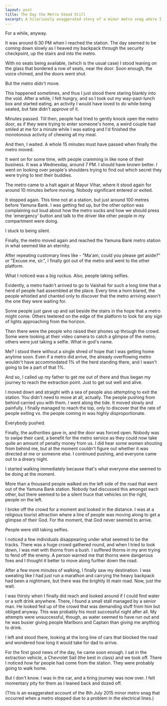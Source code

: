 ```yaml
---
layout: post
title: The Day the Metro Stood Still
excerpt: A hilariously exaggerated story of a minor metro snag where I suffered a lot.
---
```


For a while, anyway.

It was around 6:30 PM when I reached the station. The day seemed to be coming down slowly as I heaved my backpack through the security checkpoint, up the stairs and into the metro.

With no seats being available, (which is the usual case) I stood leaning on the glass that bordered a row of seats, near the door. Soon enough, the voice chimed, and the doors went shut.

But the metro didn't move.

This happened sometimes, and thus I just stood there staring blankly into the void. After a while, I felt hungry, and so I took out my way-past-lunch box and started eating, an activity I would have loved to do while being seated, but fate didn't approve of it.

Minutes passed. Till then, people had tried to gently knock open the metro door, as if they were trying to enter someone's home, a weird couple had smiled at me for a minute while I was eating and I'd finished the monotonous activity of chewing all my meal.

And then, I waited. A whole 15 minutes must have passed when finally the metro moved.

It went on for some time, with people cramming in like none of their business. It was a Wednesday, around 7 PM. I should have known better. I went on looking over people's shoulders trying to find out which secret they were trying to text their buddies.

The metro came to a halt again at Mayur Vihar, where it stood again for around 10 minutes before moving. Nobody significant entered or exited.

It stopped again. This time not at a station, but just around 100 metres before Yamuna Bank. I was getting fed up, but the other option was complaining out loud about how the metro sucks and how we should press the 'emergency' button and talk to the driver like other people in my compartment were doing.

I stuck to being silent.

Finally, the metro moved again and reached the Yamuna Bank metro station in what seemed like an eternity.

After repeating customary lines like - "Ma'am, could you please get aside?" or "Excuse me, sir.", I finally got out of the metro and went to the other platform.

What I noticed was a big ruckus. Also, people taking selfies.

Evidently, a metro hadn't arrived to go to Vaishali for such a long time that a herd of people had assembled at the place. Every time a horn blared, the people whistled and chanted only to discover that the metro arriving wasn't the one they were waiting for.

Some people just gave up and sat beside the stairs in the hope that a metro might come. Others teetered on the edge of the platform to look for any sign of lights approaching from the horizon.

Then there were the people who raised their phones up through the crowd. Some were looking at their video camera to catch a glimpse of the metro; others were just taking a selfie. What in god's name.

Me? I stood there without a single shred of hope that I was getting home anytime soon. Even if a metro did arrive, the already overflowing metro wouldn't have accommodated 1% of the herd standing there, and I wasn't going to be a part of that 1%.

And so, I called up my father to get me out of there and thus began my journey to reach the extraction point. Just to get out well and alive.

I moved down and straight with a sea of people also attempting to exit the station. You didn't need to move at all, actually. The people pushing from behind carried you with them. I went along the tide. It moved slowly and painfully. I finally managed to reach the top, only to discover that the rate of people exiting vs. the people coming in was highly disproportionate.

Everybody pushed.

Finally, the authorities gave in, and the door was forced open. Nobody was to swipe their card, a benefit for the metro service as they could now take quite an amount of penalty money from us. I did hear some women shouting from behind me, but at the moment couldn't figure out whether it was directed at me or someone else. I continued pushing, and everyone came out to a dreary night.

I started walking immediately because that's what everyone else seemed to be doing at the moment.

More than a thousand people walked on the left side of the road that went out of the Yamuna Bank station. Nobody had discussed this amongst each other, but there seemed to be a silent truce that vehicles on the right, people on the left.

I broke off the crowd for a moment and looked in the distance. I was at a religious tourist attraction where a line of people was moving along to get a glimpse of their God. For the moment, that God never seemed to arrive.

People were still taking selfies.

I noticed a few individuals disappearing under what seemed to be the tracks. There was a huge crowd gathered round, and when I tried to look down, I was met with thorns from a bush. I suffered thorns in my arm trying to fend off the enemy. A person warned me that thorns were dangerous foes and I thought it better to move along further down the road.

After a few more minutes of walking, I finally saw my destination. I was sweating like I had just run a marathon and carrying the heavy backpack had been a nightmare, but there was the brightly lit main road. Now, just the wait.

I was thirsty when I finally did reach and looked around if I could find water or a soft drink anywhere. There, I found a small stall managed by a senior man. He looked fed up of the crowd that was demanding stuff from him but obliged anyway. This was probably his most successful night after all. My attempts were unsuccessful, though, as water seemed to have run out and he was busier giving people Marlboro and Captain than giving me anything to drink.

I left and stood there, looking at the long line of cars that blocked the road and wondered how long it would take for dad to arrive.

For the first good news of the day, he came soon enough. I sat in the extraction vehicle, a Chevrolet Sail (the best in class) and we took off. There I noticed how far people had come from the station. They were probably going to walk home.

But I don't know. I was in the car, and a tiring journey was now over. I felt momentary pity for them as I leaned back and dozed off.

(This is an exaggerated account of the 8th July 2015 minor metro snag that occurred when a metro stopped due to a problem in the electrical lines.)